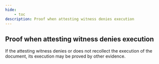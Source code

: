 ```yaml
---
hide:
    - toc
description: Proof when attesting witness denies execution
---
```


## Proof when attesting witness denies execution

If the attesting witness denies or does not recollect the execution of the document, its execution may be proved by other evidence.
